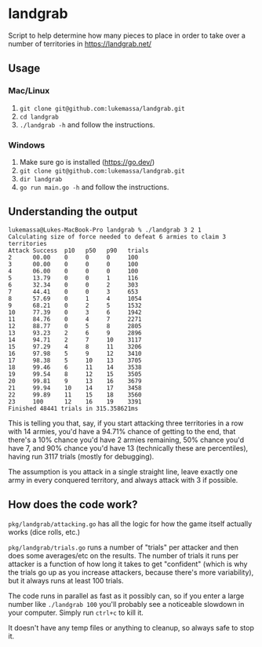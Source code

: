 # landgrab

Script to help determine how many pieces to place in order to take over a number of territories in https://landgrab.net/

## Usage

### Mac/Linux

1. `git clone git@github.com:lukemassa/landgrab.git`
2. `cd landgrab`
3. `./landgrab -h` and follow the instructions.

### Windows

1. Make sure go is installed (https://go.dev/)
1. `git clone git@github.com:lukemassa/landgrab.git`
1. `dir landgrab`
1. `go run main.go -h` and follow the instructions.

## Understanding the output

```
lukemassa@Lukes-MacBook-Pro landgrab % ./landgrab 3 2 1          
Calculating size of force needed to defeat 6 armies to claim 3 territories
Attack Success  p10   p50   p90   trials
2      00.00    0     0     0     100
3      00.00    0     0     0     100
4      06.00    0     0     0     100
5      13.79    0     0     1     116
6      32.34    0     0     2     303
7      44.41    0     0     3     653
8      57.69    0     1     4     1054
9      68.21    0     2     5     1532
10     77.39    0     3     6     1942
11     84.76    0     4     7     2271
12     88.77    0     5     8     2805
13     93.23    2     6     9     2896
14     94.71    2     7     10    3117
15     97.29    4     8     11    3206
16     97.98    5     9     12    3410
17     98.38    5     10    13    3705
18     99.46    6     11    14    3538
19     99.54    8     12    15    3505
20     99.81    9     13    16    3679
21     99.94    10    14    17    3458
22     99.89    11    15    18    3560
23     100      12    16    19    3391
Finished 48441 trials in 315.358621ms
```

This is telling you that, say, if you start attacking three territories in a row with 14 armies, you'd have a 94.71% chance of getting to the end, that there's a 10% chance you'd have 2 armies remaining, 50% chance you'd have 7, and 90% chance you'd have 13 (technically these are percentiles), having run 3117 trials (mostly for debugging).

The assumption is you attack in a single straight line, leave exactly one army in every conquered territory, and always attack with 3 if possible.

## How does the code work?

`pkg/landgrab/attacking.go` has all the logic for how the game itself actually works (dice rolls, etc.)

`pkg/landgrab/trials.go` runs a number of "trials" per attacker and then does some averages/etc on the results. The number of trials it runs per attacker is a function of how long it takes to get "confident" (which is why the trials go up as you increase attackers, because there's more variability), but it always runs at least 100 trials.

The code runs in parallel as fast as it possibly can, so if you enter a large number like `./landgrab 100` you'll probably see a noticeable slowdown in your computer. Simply run `ctrl+c` to kill it.

It doesn't have any temp files or anything to cleanup, so always safe to stop it.
